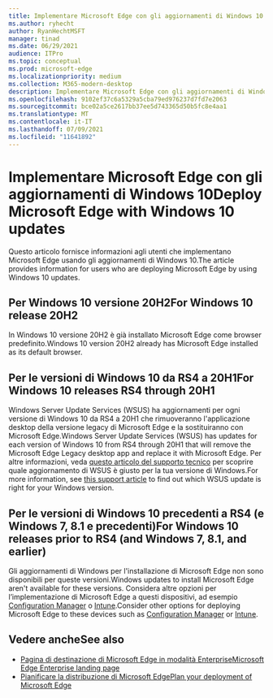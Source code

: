 ```yaml
---
title: Implementare Microsoft Edge con gli aggiornamenti di Windows 10
ms.author: ryhecht
author: RyanHechtMSFT
manager: tinad
ms.date: 06/29/2021
audience: ITPro
ms.topic: conceptual
ms.prod: microsoft-edge
ms.localizationpriority: medium
ms.collection: M365-modern-desktop
description: Implementare Microsoft Edge con gli aggiornamenti di Windows 10
ms.openlocfilehash: 9102ef37c6a5329a5cba79ed976237d7fd7e2063
ms.sourcegitcommit: bce02a5ce2617bb37ee5d743365d50b5fc8e4aa1
ms.translationtype: MT
ms.contentlocale: it-IT
ms.lasthandoff: 07/09/2021
ms.locfileid: "11641892"
---
```

# <a name="deploy-microsoft-edge-with-windows-10-updates"></a><span data-ttu-id="ccfbd-103">Implementare Microsoft Edge con gli aggiornamenti di Windows 10</span><span class="sxs-lookup"><span data-stu-id="ccfbd-103">Deploy Microsoft Edge with Windows 10 updates</span></span>

<span data-ttu-id="ccfbd-104">Questo articolo fornisce informazioni agli utenti che implementano Microsoft Edge usando gli aggiornamenti di Windows 10.</span><span class="sxs-lookup"><span data-stu-id="ccfbd-104">The article provides information for users who are deploying Microsoft Edge by using Windows 10 updates.</span></span>

## <a name="for-windows-10-release-20h2"></a><span data-ttu-id="ccfbd-105">Per Windows 10 versione 20H2</span><span class="sxs-lookup"><span data-stu-id="ccfbd-105">For Windows 10 release 20H2</span></span>

<span data-ttu-id="ccfbd-106">In Windows 10 versione 20H2 è già installato Microsoft Edge come browser predefinito.</span><span class="sxs-lookup"><span data-stu-id="ccfbd-106">Windows 10 version 20H2 already has Microsoft Edge installed as its default browser.</span></span>

## <a name="for-windows-10-releases-rs4-through-20h1"></a><span data-ttu-id="ccfbd-107">Per le versioni di Windows 10 da RS4 a 20H1</span><span class="sxs-lookup"><span data-stu-id="ccfbd-107">For Windows 10 releases RS4 through 20H1</span></span>

<span data-ttu-id="ccfbd-108">Windows Server Update Services (WSUS) ha aggiornamenti per ogni versione di Windows 10 da RS4 a 20H1 che rimuoveranno l'applicazione desktop della versione legacy di Microsoft Edge e la sostituiranno con Microsoft Edge.</span><span class="sxs-lookup"><span data-stu-id="ccfbd-108">Windows Server Update Services (WSUS) has updates for each version of Windows 10 from RS4 through 20H1 that will remove the Microsoft Edge Legacy desktop app and replace it with Microsoft Edge.</span></span> <span data-ttu-id="ccfbd-109">Per altre informazioni, veda [questo articolo del supporto tecnico](https://support.microsoft.com/topic/update-in-wsus-for-the-new-microsoft-edge-for-windows-10-version-1809-1903-1909-and-2004-october-29-2020-b4980418-4ec4-dee7-3b17-1c6499bd127c) per scoprire quale aggiornamento di WSUS è giusto per la tua versione di Windows.</span><span class="sxs-lookup"><span data-stu-id="ccfbd-109">For more information, see [this support article](https://support.microsoft.com/topic/update-in-wsus-for-the-new-microsoft-edge-for-windows-10-version-1809-1903-1909-and-2004-october-29-2020-b4980418-4ec4-dee7-3b17-1c6499bd127c) to find out which WSUS update is right for your Windows version.</span></span>

## <a name="for-windows-10-releases-prior-to-rs4-and-windows-7-81-and-earlier"></a><span data-ttu-id="ccfbd-110">Per le versioni di Windows 10 precedenti a RS4 (e Windows 7, 8.1 e precedenti)</span><span class="sxs-lookup"><span data-stu-id="ccfbd-110">For Windows 10 releases prior to RS4 (and Windows 7, 8.1, and earlier)</span></span>

<span data-ttu-id="ccfbd-111">Gli aggiornamenti di Windows per l'installazione di Microsoft Edge non sono disponibili per queste versioni.</span><span class="sxs-lookup"><span data-stu-id="ccfbd-111">Windows updates to install Microsoft Edge aren't available for these versions.</span></span> <span data-ttu-id="ccfbd-112">Considera altre opzioni per l’implementazione di Microsoft Edge a questi dispositivi, ad esempio [Configuration Manager](/configmgr/apps/deploy-use/deploy-edge?bc=https%3a%2f%2fdocs.microsoft.com%2fDeployEdge%2fbreadcrumb%2ftoc.json&toc=https%3a%2f%2fdocs.microsoft.com%2fDeployEdge%2ftoc.json) o [Intune](/intune/apps/apps-windows-edge/?bc=https%3a%2f%2fdocs.microsoft.com%2fDeployEdge%2fbreadcrumb%2ftoc.json&toc=https%3a%2f%2fdocs.microsoft.com%2fDeployEdge%2ftoc.json).</span><span class="sxs-lookup"><span data-stu-id="ccfbd-112">Consider other options for deploying Microsoft Edge to these devices such as [Configuration Manager](/configmgr/apps/deploy-use/deploy-edge?bc=https%3a%2f%2fdocs.microsoft.com%2fDeployEdge%2fbreadcrumb%2ftoc.json&toc=https%3a%2f%2fdocs.microsoft.com%2fDeployEdge%2ftoc.json) or [Intune](/intune/apps/apps-windows-edge/?bc=https%3a%2f%2fdocs.microsoft.com%2fDeployEdge%2fbreadcrumb%2ftoc.json&toc=https%3a%2f%2fdocs.microsoft.com%2fDeployEdge%2ftoc.json).</span></span>

## <a name="see-also"></a><span data-ttu-id="ccfbd-113">Vedere anche</span><span class="sxs-lookup"><span data-stu-id="ccfbd-113">See also</span></span>

- [<span data-ttu-id="ccfbd-114">Pagina di destinazione di Microsoft Edge in modalità Enterprise</span><span class="sxs-lookup"><span data-stu-id="ccfbd-114">Microsoft Edge Enterprise landing page</span></span>](https://aka.ms/EdgeEnterprise)
- [<span data-ttu-id="ccfbd-115">Pianificare la distribuzione di Microsoft Edge</span><span class="sxs-lookup"><span data-stu-id="ccfbd-115">Plan your deployment of Microsoft Edge</span></span>](deploy-edge-plan-deployment.md)